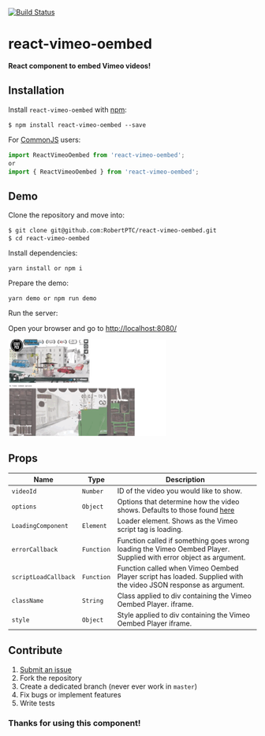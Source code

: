 [![Build Status](https://travis-ci.org/RobertPTC/react-vimeo-oembed.svg?branch=master)](https://travis-ci.org/RobertPTC/react-vimeo-oembed)

# react-vimeo-oembed
**React component to embed Vimeo videos!**

## Installation

Install `react-vimeo-oembed` with [npm](https://www.npmjs.com/):

```
$ npm install react-vimeo-oembed --save
```

For [CommonJS](http://wiki.commonjs.org/wiki/CommonJS) users:

```javascript
import ReactVimeoOembed from 'react-vimeo-oembed';
or
import { ReactVimeoOembed } from 'react-vimeo-oembed';
```

## Demo

Clone the repository and move into:

```console
$ git clone git@github.com:RobertPTC/react-vimeo-oembed.git
$ cd react-vimeo-oembed
```

Install dependencies:

```console
yarn install or npm i
```

Prepare the demo:

```console
yarn demo or npm run demo
```

Run the server:

Open your browser and go to [http://localhost:8080/](http://localhost:8080/)

<img src="https://raw.githubusercontent.com/RobertPTC/react-vimeo-oembed/master/imgs/demo.gif" alt="React Vimeo Oembed demo" />

## Props

| Name                      | Type        | Description                                                                                   |
| ---                       | ---         | ---                                                                                           |
| `videoId`                 | `Number`    | ID of the video you would like to show.                                                       |
| `options`                 | `Object`    | Options that determine how the video shows. Defaults to those found [here](https://developer.vimeo.com/apis/oembed)                                                                                           |
| `LoadingComponent`        | `Element`   | Loader element. Shows as the Vimeo script tag is loading.                                     |
| `errorCallback`           | `Function`  | Function called if something goes wrong loading the Vimeo Oembed Player. Supplied with error object as argument.                                                            |
| `scriptLoadCallback`      | `Function`  | Function called when Vimeo Oembed Player script has loaded. Supplied with the video JSON response as argument.                                                                  |
| `className`               | `String`   | Class applied to div containing the Vimeo Oembed Player. iframe.                                                                           |
| `style`                   | `Object`    | Style applied to div containing the Vimeo Oembed Player iframe.                               |

## Contribute

1. [Submit an issue](https://github.com/RobertPTC/react-vimeo-oembed/issues)
2. Fork the repository
3. Create a dedicated branch (never ever work in `master`)
4. Fix bugs or implement features
5. Write tests

### Thanks for using this component!
